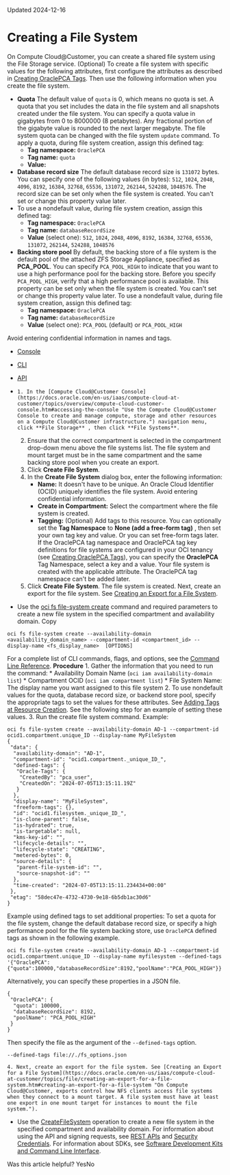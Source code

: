 Updated 2024-12-16
# Creating a File System
On Compute Cloud@Customer, you can create a shared file system using the File Storage service.
(Optional) To create a file system with specific values for the following attributes, first configure the attributes as described in [Creating OraclePCA Tags](https://docs.oracle.com/en-us/iaas/compute-cloud-at-customer/topics/tags/creating_oraclepca_tags.htm#creating_oraclepca_tags "On Oracle Compute Cloud@Customer you can use the OraclePCA tag namespace to enable resource attributes that aren't available as CLI options or API attributes."). Then use the following information when you create the file system.
  * **Quota**
The default value of `quota` is 0, which means no quota is set. A quota that you set includes the data in the file system and all snapshots created under the file system. You can specify a quota value in gigabytes from 0 to 8000000 (8 petabytes). Any fractional portion of the gigabyte value is rounded to the next larger megabyte. The file system quota can be changed with the file system `update` command.
To apply a quota, during file system creation, assign this defined tag:
    * **Tag namespace:** `OraclePCA`
    * **Tag name:** `quota`
    * **Value:** <quota value in gigabytes>
  * **Database record size**
The default database record size is `131072` bytes. You can specify one of the following values (in bytes): `512`, `1024`, `2048`, `4096`, `8192`, `16384`, `32768`, `65536`, `131072`, `262144`, `524288`, `1048576`. The record size can be set only when the file system is created. You can't set or change this property value later.
  * To use a nondefault value, during file system creation, assign this defined tag:
    * **Tag namespace:** `OraclePCA`
    * **Tag name:** `databaseRecordSize`
    * **Value** (select one): `512`, `1024`, `2048`, `4096`, `8192`, `16384`, `32768`, `65536`, `131072`, `262144`, `524288`, `1048576`
  * **Backing store pool**
By default, the backing store of a file system is the default pool of the attached ZFS Storage Appliance, specified as **PCA_POOL**. You can specify `PCA_POOL_HIGH` to indicate that you want to use a high performance pool for the backing store. Before you specify `PCA_POOL_HIGH`, verify that a high performance pool is available. This property can be set only when the file system is created. You can't set or change this property value later.
To use a nondefault value, during file system creation, assign this defined tag:
    * **Tag namespace:** `OraclePCA`
    * **Tag name:** `databaseRecordSize`
    * **Value** (select one): `PCA_POOL` (default) or `PCA_POOL_HIGH`


Avoid entering confidential information in names and tags.
  * [Console](https://docs.oracle.com/en-us/iaas/compute-cloud-at-customer/topics/file/creating-a-file-system.htm)
  * [CLI](https://docs.oracle.com/en-us/iaas/compute-cloud-at-customer/topics/file/creating-a-file-system.htm)
  * [API](https://docs.oracle.com/en-us/iaas/compute-cloud-at-customer/topics/file/creating-a-file-system.htm)


  *     1. In the [Compute Cloud@Customer Console](https://docs.oracle.com/en-us/iaas/compute-cloud-at-customer/topics/overview/compute-cloud-customer-console.htm#accessing-the-console "Use the Compute Cloud@Customer Console to create and manage compute, storage and other resources on a Compute Cloud@Customer infrastructure.") navigation menu, click **File Storage** , then click **File Systems**.
    2. Ensure that the correct compartment is selected in the compartment drop-down menu above the file systems list. The file system and mount target must be in the same compartment and the same backing store pool when you create an export.
    3. Click **Create File System**.
    4. In the **Create File System** dialog box, enter the following information:
       * **Name:** It doesn't have to be unique. An Oracle Cloud Identifier (OCID) uniquely identifies the file system. Avoid entering confidential information.
       * **Create in Compartment:** Select the compartment where the file system is created.
       * **Tagging:** (Optional) Add tags to this resource.
You can optionally set the **Tag Namespace** to **None (add a free-form tag)** , then set your own tag key and value. Or you can set free-form tags later.
If the OraclePCA tag namespace and OraclePCA tag key definitions for file systems are configured in your OCI tenancy (see [Creating OraclePCA Tags](https://docs.oracle.com/en-us/iaas/compute-cloud-at-customer/topics/tags/creating_oraclepca_tags.htm#creating_oraclepca_tags "On Oracle Compute Cloud@Customer you can use the OraclePCA tag namespace to enable resource attributes that aren't available as CLI options or API attributes.")), you can specify the **OraclePCA** Tag Namespace, select a key and a value. Your file system is created with the applicable attribute. The OraclePCA tag namespace can't be added later. 
    5. Click **Create File System**. 
The file system is created. 
Next, create an export for the file system. See [Creating an Export for a File System](https://docs.oracle.com/en-us/iaas/compute-cloud-at-customer/topics/file/creating-an-export-for-a-file-system.htm#creating-an-export-for-a-file-system "On Compute Cloud@Customer, exports control how NFS clients access file systems when they connect to a mount target. A file system must have at least one export in one mount target for instances to mount the file system.").
  * Use the [oci fs file-system create](https://docs.oracle.com/iaas/tools/oci-cli/latest/oci_cli_docs/cmdref/fs/file-system/create.html) command and required parameters to create a new file system in the specified compartment and availability domain.
Copy
```
oci fs file-system create --availability-domain <availability_domain_name> --compartment-id <compartment_id> --display-name <fs_display_name>  [OPTIONS]
```

For a complete list of CLI commands, flags, and options, see the [Command Line Reference](https://docs.oracle.com/iaas/tools/oci-cli/latest/oci_cli_docs/index.html).
**Procedure**
    1. Gather the information that you need to run the command:
       * Availability Domain Name (`oci iam availability-domain                     list`)
       * Compartment OCID (`oci iam compartment list`)
       * File System Name: The display name you want assigned to this file system
    2. To use nondefault values for the quota, database record size, or backend store pool, specify the appropriate tags to set the values for these attributes. See [Adding Tags at Resource Creation](https://docs.oracle.com/en-us/iaas/compute-cloud-at-customer/topics/tags/adding-tags-at-resource-creation.htm#adding-tags-at-resource-creation "On Compute Cloud@Customer, any tag defaults that are defined on a compartment are automatically added to all resources that are created in that compartment, or any child compartment of that compartment, after the tag default was defined. A tag default might require you to enter a value for the tag to create the resource.").
See the following step for an example of setting these values.
    3. Run the create file system command.
Example:
```
oci fs file-system create --availability-domain AD-1 --compartment-id ocid1.compartment.unique_ID --display-name MyFileSystem
{
 "data": {
  "availability-domain": "AD-1",
  "compartment-id": "ocid1.compartment._unique_ID_",
  "defined-tags": {
   "Oracle-Tags": {
    "CreatedBy": "pca_user",
    "CreatedOn": "2024-07-05T13:15:11.19Z"
   }
  },
  "display-name": "MyFileSystem",
  "freeform-tags": {},
  "id": "ocid1.filesystem._unique_ID_",
  "is-clone-parent": false,
  "is-hydrated": true,
  "is-targetable": null,
  "kms-key-id": "",
  "lifecycle-details": "",
  "lifecycle-state": "CREATING",
  "metered-bytes": 0,
  "source-details": {
   "parent-file-system-id": "",
   "source-snapshot-id": ""
  },
  "time-created": "2024-07-05T13:15:11.234434+00:00"
 },
 "etag": "58dec47e-4732-4730-9e18-6b5db1ac30d6"
}
```

Example using defined tags to set additional properties:
To set a quota for the file system, change the default database record size, or specify a high performance pool for the file system backing store, use `OraclePCA` defined tags as shown in the following example.
```
oci fs file-system create --availability-domain AD-1 --compartment-id ocid1.compartment.unique_ID --display-name myfilesystem --defined-tags '{"OraclePCA":{"quota":100000,"databaseRecordSize":8192,"poolName":"PCA_POOL_HIGH"}}'
```

Alternatively, you can specify these properties in a JSON file.
```
{
 "OraclePCA": {
  "quota": 100000,
  "databaseRecordSize": 8192,
  "poolName": "PCA_POOL_HIGH"
 }
}
```

Then specify the file as the argument of the `--defined-tags` option.
```
--defined-tags file://./fs_options.json
```

    4. Next, create an export for the file system. See [Creating an Export for a File System](https://docs.oracle.com/en-us/iaas/compute-cloud-at-customer/topics/file/creating-an-export-for-a-file-system.htm#creating-an-export-for-a-file-system "On Compute Cloud@Customer, exports control how NFS clients access file systems when they connect to a mount target. A file system must have at least one export in one mount target for instances to mount the file system.").
  * Use the [CreateFileSystem](https://docs.oracle.com/iaas/api/#/en/filestorage/latest/FileSystem/CreateFileSystem) operation to create a new file system in the specified compartment and availability domain.
For information about using the API and signing requests, see [REST APIs](https://docs.oracle.com/iaas/Content/API/Concepts/usingapi.htm#REST_APIs) and [Security Credentials](https://docs.oracle.com/iaas/Content/General/Concepts/credentials.htm). For information about SDKs, see [Software Development Kits and Command Line Interface](https://docs.oracle.com/iaas/Content/API/Concepts/sdks.htm#Software_Development_Kits_and_Command_Line_Interface).


Was this article helpful?
YesNo

